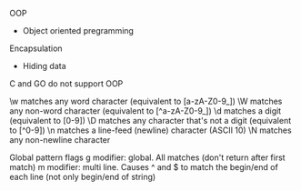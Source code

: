 OOP 
- Object oriented pregramming

Encapsulation
- Hiding data 

C and GO do not support OOP

\w matches any word character (equivalent to [a-zA-Z0-9_])
\W matches any non-word character (equivalent to [^a-zA-Z0-9_])
\d matches a digit (equivalent to [0-9])
\D matches any character that's not a digit (equivalent to [^0-9])
\n matches a line-feed (newline) character (ASCII 10)
\N matches any non-newline character

Global pattern flags
g modifier: global. All matches (don't return after first match)
m modifier: multi line. Causes ^ and $ to match the begin/end of each line (not only begin/end of string)

















